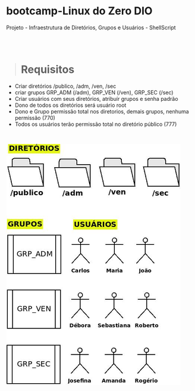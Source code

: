 # bootcamp-Linux do Zero DIO
Projeto - Infraestrutura de Diretórios, Grupos e Usuários - ShellScript

<br><br>


> # Requisitos

* Criar diretórios /publico, /adm, /ven, /sec
* criar grupos GRP_ADM (/adm), GRP_VEN (/ven), GRP_SEC (/sec)
* Criar usuários com seus diretórios, atribuír grupos e senha padrão
* Dono de todos os diretórios será usuário root
* Dono e Grupo permissão total nos diretorios, demais grupos, nenhuma permissão (770)
* Todos os usuários terão permissão total no diretório público (777)

<br>

![Estrutura Diretorios, grupos e usuários](estrutura-diretorios-grupos-users.jpg)
